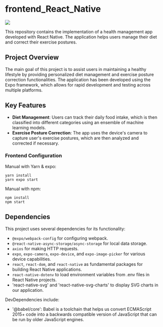 # frontend_React_Native   

![](https://img.shields.io/badge/React%20Native-61DAFB?style=flat-square&logo=React&logoColor=black)

This repository contains the implementation of a health management app developed with React Native. The application helps users manage their diet and correct their exercise postures.

## Project Overview

The main goal of this project is to assist users in maintaining a healthy lifestyle by providing personalized diet management and exercise posture correction functionalities. The application has been developed using the Expo framework, which allows for rapid development and testing across multiple platforms.

## Key Features

- **Diet Management**: Users can track their daily food intake, which is then classified into different categories using an ensemble of machine learning models.
- **Exercise Posture Correction**: The app uses the device's camera to capture user's exercise postures, which are then analyzed and corrected if necessary.

### Frontend Configuration  
Manual with Yarn & expo:  

```shell
yarn install
yarn expo start
```

Manual with npm:
```shell
npm install
npm start
```

## Dependencies

This project uses several dependencies for its functionality:

- `@expo/webpack-config` for configuring webpack.
- `@react-native-async-storage/async-storage` for local data storage.
- `axios` for making HTTP requests.
- `expo`, `expo-camera`, `expo-device`, and `expo-image-picker` for various device capabilities.
- `react`, `react-dom`, and `react-native` as fundamental packages for building React Native applications.
- `react-native-dotenv` to load environment variables from .env files in React Native projects.
-  'react-native-svg' and 'react-native-svg-charts' to display SVG charts in our application.
  
DevDependencies include:

 -  '@babel/core': Babel is a toolchain that helps us convert ECMAScript 2015+ code into a backwards compatible version of JavaScript that can be run by older JavaScript engines.

